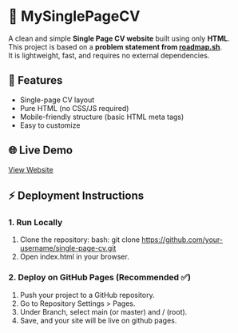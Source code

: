 # 📄 MySinglePageCV
A clean and simple **Single Page CV website** built using only **HTML**.  
This project is based on a **problem statement from [roadmap.sh](https://roadmap.sh/projects/single-page-cv)**.  
It is lightweight, fast, and requires no external dependencies.

## 🚀 Features
- Single-page CV layout  
- Pure HTML (no CSS/JS required)  
- Mobile-friendly structure (basic HTML meta tags)  
- Easy to customize

## 🌐 Live Demo
[View Website](https://kalpana-17.github.io/MySinglePageCV/)

## ⚡ Deployment Instructions

### 1. Run Locally
 1. Clone the repository:
    bash: git clone https://github.com/your-username/single-page-cv.git
 2. Open index.html in your browser.
 ### 2. Deploy on GitHub Pages (Recommended ✅)
 1. Push your project to a GitHub repository.
 2. Go to Repository Settings > Pages.
 3. Under Branch, select main (or master) and / (root).
 4. Save, and your site will be live on github pages.
